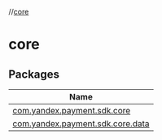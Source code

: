//[core](index.md)

# core

## Packages

| Name |
|---|
| [com.yandex.payment.sdk.core](core/com.yandex.payment.sdk.core/index.md) |
| [com.yandex.payment.sdk.core.data](core/com.yandex.payment.sdk.core.data/index.md) |
